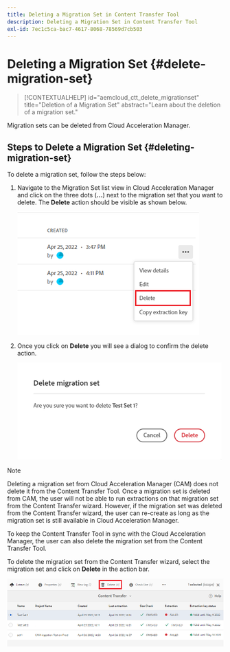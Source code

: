 ```yaml
---
title: Deleting a Migration Set in Content Transfer Tool
description: Deleting a Migration Set in Content Transfer Tool
exl-id: 7ec1c5ca-bac7-4617-8068-78569d7cb503
---
```

# Deleting a Migration Set {#delete-migration-set}

>[!CONTEXTUALHELP]
>id="aemcloud_ctt_delete_migrationset"
>title="Deletion of a Migration Set"
>abstract="Learn about the deletion of a migration set."

Migration sets can be deleted from Cloud Acceleration Manager.

## Steps to Delete a Migration Set {#deleting-migration-set}

To delete a migration set, follow the steps below:

1. Navigate to the Migration Set list view in Cloud Acceleration Manager and click on the three dots (**...**) next to the migration set that you want to delete. The **Delete** action should be visible as shown below.

   ![image](/help/journey-migration/content-transfer-tool/assets-ctt/migration-delete1.png)

1. Once you click on **Delete** you will see a dialog to confirm the delete action.

   ![image](/help/journey-migration/content-transfer-tool/assets-ctt/migration-delete2.png)

>[!NOTE]
>
>Deleting a migration set from Cloud Acceleration Manager (CAM) does not delete it from the Content Transfer Tool. Once a migration set is deleted from CAM, the user will not be able to run extractions on that migration set from the Content Transfer wizard. However, if the migration set was deleted from the Content Transfer wizard, the user can re-create as long as the migration set is still available in Cloud Acceleration Manager.
>
>To keep the Content Transfer Tool in sync with the Cloud Acceleration Manager, the user can also delete the migration set from the Content Transfer Tool.

To delete the migration set from the Content Transfer wizard, select the migration set and click on **Delete** in the action bar.

![image](/help/journey-migration/content-transfer-tool/assets-ctt/cttcam27.png)
